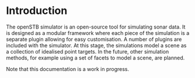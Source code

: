 # Introduction

The openSTB simulator is an open-source tool for simulating sonar data. It is designed
as a modular framework where each piece of the simulation is a separate plugin allowing
for easy customisation. A number of plugins are included with the simulator. At this
stage, the simulations model a scene as a collection of idealised point targets. In the
future, other simulation methods, for example using a set of facets to model a scene,
are planned.

Note that this documentation is a work in progress.
